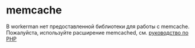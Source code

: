 # memcache
В workerman нет предоставленной библиотеки для работы с memcache.
Пожалуйста, используйте расширение memcached, см. [руководство по PHP](https://php.net/manual/zh/class.memcached.php)
